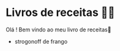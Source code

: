 # Livros de receitas :man_cook:

Olá ! Bem vindo ao meu livro de receitas:wave:

- strogonoff de frango

  



